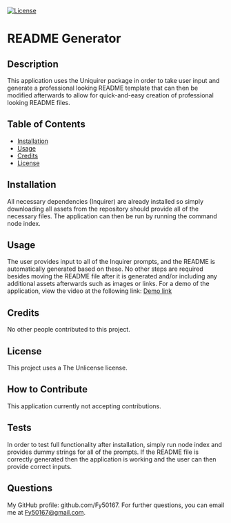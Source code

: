 [![License](https://img.shields.io/badge/license-Unlicense-blue.svg)](http://unlicense.org/)

# README Generator

## Description

This application uses the Uniquirer package in order to take user input and generate a professional looking README template that can then be modified afterwards to allow for quick-and-easy creation of professional looking README files.

## Table of Contents

- [Installation](#installation)
- [Usage](#usage)
- [Credits](#credits)
- [License](#license)

## Installation

All necessary dependencies (Inquirer) are already installed so simply downloading all assets from the repository should provide all of the necessary files. The application can then be run by running the command node index.

## Usage

The user provides input to all of the Inquirer prompts, and the README is automatically generated based on these. No other steps are required besides moving the README file after it is generated and/or including any additional assets afterwards such as images or links. For a demo of the application, view the video at the following link: [Demo link](https://www.loom.com/share/024223ecee5048eca08d63a93ed30a67?sid=ac80b992-3415-403b-822c-dec63022183d)

## Credits

No other people contributed to this project.

## License

This project uses a The Unlicense license.

## How to Contribute

This application currently not accepting contributions.

## Tests

In order to test full functionality after installation, simply run node index and provides dummy strings for all of the prompts. If the README file is correctly generated then the application is working and the user can then provide correct inputs.

## Questions

My GitHub profile: github.com/Fy50167.
For further questions, you can email me at Fy50167@gmail.com.
